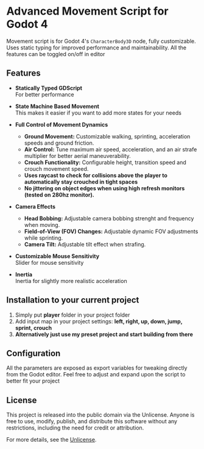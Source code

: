 # Advanced Movement Script for Godot 4

Movement script is for Godot 4's `CharacterBody3D` node, fully customizable. Uses static typing for improved performance and maintainability.
All the features can be toggled on/off in editor

## Features

- **Statically Typed GDScript**  
  For better performance

- **State Machine Based Movement**  
  This makes it easier if you want to add more states for your needs

- **Full Control of Movement Dynamics**  
  - **Ground Movement:** Customizable walking, sprinting, acceleration speeds and ground friction.
  - **Air Control:** Tune maximum air speed, acceleration, and an air strafe multiplier for better aerial maneuverability.
  - **Crouch Functionality:** Configurable height, transition speed and crouch movement speed.
  - **Uses raycast to check for collisions above the player to automatically stay crouched in tight spaces**
  - **No jittering on object edges when using high refresh monitors (tested on 280hz monitor).**
  
- **Camera Effects**  
  - **Head Bobbing:** Adjustable camera bobbing strenght and frequency when moving.
  - **Field-of-View (FOV) Changes:** Adjustable dynamic FOV adjustments while sprinting.
  - **Camera Tilt:** Adjustable tilt effect when strafing.

- **Customizable Mouse Sensitivity**  
  Slider for mouse sensitivity

- **Inertia**  
  Inertia for slightly more realistic acceleration

## Installation to your current project

1. Simply put **player** folder in your project folder
2. Add input map in your project settings: **left, right, up, down, jump, sprint, crouch**
3. **Alternatively just use my preset project and start building from there**


## Configuration

All the parameters are exposed as export variables for tweaking directly from the Godot editor.
Feel free to adjust and expand upon the script to better fit your project

## License

This project is released into the public domain via the Unlicense. Anyone is free to use, modify, publish, and distribute this software without any restrictions, including the need for credit or attribution.

For more details, see the [Unlicense](http://unlicense.org/).
